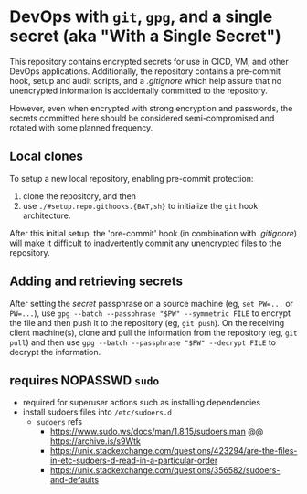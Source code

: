 <!DOCTYPE markdown><!-- markdownlint-disable first-line-heading no-inline-html -->
<meta charset="utf-8" content="text/markdown" lang="en">
<!-- -## editors ## (emacs/sublime) -*- coding: utf8-nix; tab-width: 4; mode: markdown; indent-tabs-mode: nil; basic-offset: 2; st-word_wrap: 'true' -*- ## (jEdit) :tabSize=4:indentSize=4:mode=markdown: ## (notepad++) vim:tabstop=4:syntax=markdown:expandtab:smarttab:softtabstop=2 ## modeline (see <https://archive.is/djTUD>@@<http://webcitation.org/66W3EhCAP> ) -->
<!-- spell-checker:ignore expandtab markdownlint modeline smarttab softtabstop -->
<!-- spell-checker:words unencrypted -->
<!-- spell-checker:ignore CICD gitignore githooks repo openssl -->

# DevOps with `git`, `gpg`, and a single secret (aka "With a Single Secret")

This repository contains encrypted secrets for use in CICD, VM, and other DevOps applications. Additionally, the repository contains a pre-commit hook, setup and audit scripts, and a _.gitignore_ which help assure that no unencrypted information is accidentally committed to the repository.

However, even when encrypted with strong encryption and passwords, the secrets committed here should be considered semi-compromised and rotated with some planned frequency.

## Local clones

To setup a new local repository, enabling pre-commit protection:

1. clone the repository, and then
2. use `./#setup.repo.githooks.{BAT,sh}` to initialize the `git` hook architecture.

After this initial setup, the 'pre-commit' hook (in combination with _.gitignore_) will make it difficult to inadvertently commit any unencrypted files to the repository.

## Adding and retrieving secrets

<!--
ToDO: add notes re:security concerns and `openssl` options

see ref: https://linux.die.net/man/1/openssl @@ https://archive.is/O4do5
```
pass:password
the actual password is password. Since the password is visible to utilities (like 'ps' under Unix) this form should only be used where security is not important.
env:var
obtain the password from the environment variable var. Since the environment of other processes is visible on certain platforms (e.g. ps under certain Unix OSes) this option should be used with caution.
```
-->

After setting the _secret_ passphrase on a source machine (eg, `set PW=...` or `PW=...`), use `gpg --batch --passphrase "$PW" --symmetric FILE` to encrypt the file and then push it to the repository (eg, `git push`). On the receiving client machine(s), clone and pull the information from the repository (eg, `git pull`) and then use `gpg --batch --passphrase "$PW" --decrypt FILE` to decrypt the information.

## requires NOPASSWD `sudo`

- required for superuser actions such as installing dependencies
- install sudoers files into `/etc/sudoers.d`
  - `sudoers` refs
    - <https://www.sudo.ws/docs/man/1.8.15/sudoers.man> @@ <https://archive.is/s9Wtk>
    - <https://unix.stackexchange.com/questions/423294/are-the-files-in-etc-sudoers-d-read-in-a-particular-order>
    - <https://unix.stackexchange.com/questions/356582/sudoers-and-defaults>
